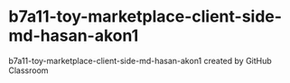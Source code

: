 # b7a11-toy-marketplace-client-side-md-hasan-akon1
b7a11-toy-marketplace-client-side-md-hasan-akon1 created by GitHub Classroom
